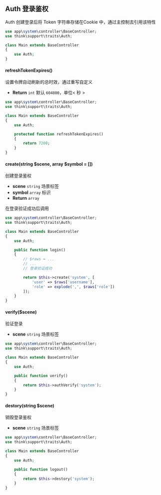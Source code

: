 ## Auth 登录鉴权

Auth 创建登录后将 Token 字符串存储在Cookie 中，通过主控制去引用该特性

```php
use app\system\controller\BaseController;
use think\support\traits\Auth;

class Main extends BaseController
{
    use Auth;
}
```

#### refreshTokenExpires()

设置令牌自动刷新的总时效，通过重写自定义

- **Return** `int` 默认 `604800`，单位< 秒 >

```php
use app\system\controller\BaseController;
use think\support\traits\Auth;

class Main extends BaseController
{
    use Auth;

    protected function refreshTokenExpires()
    {
        return 7200;
    }
}
```

#### create(string $scene, array $symbol = [])

创建登录鉴权

- **scene** `string` 场景标签
- **symbol** `array` 标识
- **Return** `array`

在登录验证成功后调用

```php
use app\system\controller\BaseController;
use think\support\traits\Auth;

class Main extends BaseController
{
    use Auth;

    public function login()
    {
        // $raws = ...
        // ...
        // 登录验证成功

        return $this->create('system', [
            'user' => $raws['username'],
            'role' => explode(',', $raws['role'])
        ]);
    }
}
```

#### verify($scene)

验证登录

- **scene** `string` 场景标签

```php
use app\system\controller\BaseController;
use think\support\traits\Auth;

class Main extends BaseController
{
    use Auth;

    public function verify()
    {
        return $this->authVerify('system');
    }
}
```

#### destory(string $scene)

销毁登录鉴权

- **scene** `string` 场景标签

```php
use app\system\controller\BaseController;
use think\support\traits\Auth;

class Main extends BaseController
{
    use Auth;

    public function logout()
    {
        return $this->destory('system');
    }
}
```